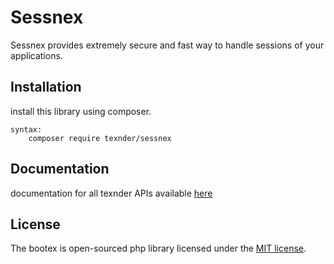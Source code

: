 # Sessnex

Sessnex provides extremely secure and fast way to handle sessions of your applications.

## Installation
install this library using composer.

	syntax:
		composer require texnder/sessnex


## Documentation

documentation for all texnder APIs available [here](http://texnder.com/documentation/)

## License

The bootex is open-sourced php library licensed under the [MIT license](http://opensource.org/licenses/MIT).
